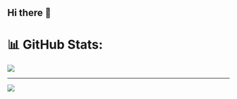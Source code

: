 ## Hi there 👋

# 📊 GitHub Stats:

![](https://github-readme-streak-stats.herokuapp.com/?user=Kamal007OLica&theme=city_dark&hide_border=false)<br/>

---
[![](https://visitcount.itsvg.in/api?id=Kamal007OLica&icon=2&color=10)](https://visitcount.itsvg.in)

<!--
**Kamal007OLica/Kamal007OLica** is a ✨ _special_ ✨ repository because its `README.md` (this file) appears on your GitHub profile.

Here are some ideas to get you started:

- 🔭 I’m currently working on ...
- 🌱 I’m currently learning ...
- 👯 I’m looking to collaborate on ...
- 🤔 I’m looking for help with ...
- 💬 Ask me about ...
- 📫 How to reach me: ...
- 😄 Pronouns: ...
- ⚡ Fun fact: ...
-->
